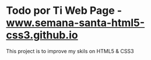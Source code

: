 # Todo por Ti Web Page - www.semana-santa-html5-css3.github.io
This project is to improve my skils on HTML5 &amp; CSS3
